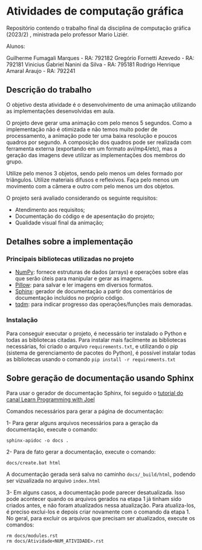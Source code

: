 # Atividades de computação gráfica

Repositório contendo o trabalho final da disciplina de computação gráfica (2023/2) , ministrada pelo professor Mario Liziér.

Alunos: 

Guilherme Fumagali Marques - RA: 792182
Gregório Fornetti Azevedo - RA: 792181
Vinicius Gabriel Nanini da Silva - RA: 795181
Rodrigo Henrique Amaral Araujo - RA: 792241

## Descrição do trabalho

O objetivo desta atividade é o desenvolvimento de uma animação utilizando as implementações desenvolvidas em aula.

O projeto deve gerar uma animação com pelo menos 5 segundos. Como a implementação não é otimizada e não temos muito poder de processamento, a animação pode ter uma baixa resolução e poucos quadros por segundo. A composição dos quadros pode ser realizada com ferramenta externa (exportando em um formato avi/mp4/etc), mas a geração das imagens deve utilizar as implementações dos membros do grupo.

Utilize pelo menos 3 objetos, sendo pelo menos um deles formado por triângulos. Utilize materiais difusos e reflexivos. Faça pelo menos um movimento com a câmera e outro com pelo menos um dos objetos.

O projeto será avaliado considerando os seguinte requisitos:
- Atendimento aos requisitos;
- Documentação do código e de apesentação do projeto;
- Qualidade visual final da animação;

## Detalhes sobre a implementação



### Principais bibliotecas utilizadas no projeto

- [NumPy](https://numpy.org/): fornece estruturas de dados (arrays) e operações sobre elas que serão úteis para manipular e gerar as imagens.
- [Pillow](https://pypi.org/project/Pillow/): para salvar e ler imagens em diversos formatos.
- [Sphinx](https://www.sphinx-doc.org/pt_BR/master/): gerador de documentação a partir dos comentários de documentação incluídos no próprio código.
- [tqdm](https://tqdm.github.io/): para indicar progresso das operações/funções mais demoradas.

### Instalação

Para conseguir executar o projeto, é necessário ter instalado o Python e todas as bibliotecas citadas. Para instalar mais facilmente as bibliotecas necessárias, foi criado o arquivo `requirements.txt`, e utilizando o pip (sistema de gerenciamento de pacotes do Python), é possível instalar todas as bibliotecas usando o comando `pip install -r requirements.txt`


## Sobre geração de documentação usando Sphinx

Para usar o gerador de documentação Sphinx, foi seguido o [tutorial do canal Learn Programming with Joel](https://www.youtube.com/watch?v=BWIrhgCAae0)

Comandos necessários para gerar a página de documentação:

1- Para gerar alguns arquivos necessários para a geração da documentação, execute o comando:

```
sphinx-apidoc -o docs .
```

2- Para de fato gerar a documentação, execute o comando:

```
docs/create.bat html
```

A documentação gerada será salva no caminho `docs/_build/html`, podendo ser vizualizada no arquivo `index.html`

3- Em alguns casos, a documentação pode parecer desatualizada. Isso pode acontecer quando os arquivos gerados na etapa 1 já tinham sido criados antes,
e não foram atualizados nessa atualização. Para atualiza-los, é preciso exclui-los e depois criar novamente com o comando da etapa 1. No geral,
para excluir os arquivos que precisam ser atualizados, execute os comandos:

```
rm docs/modules.rst
rm docs/Atividade<NUM_ATIVIDADE>.rst
```
